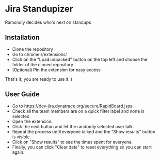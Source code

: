 # Jira Standupizer
Ramondly decides who's next on standups

## Installation
- Clone the repository
- Go to chrome://extensions/
- Click on the "Load unpacked" button on the top left and choose the folder of the cloned repository
- (Optional) Pin the extension for easy access

That's it, you are ready to use it :)

## User Guide
 - Go to https://dev-jira.dynatrace.org/secure/RapidBoard.jspa
 - Check all the team members are on a quick filter label and none is selected.
 - Open the extension.
 - Click the next button and let the randomly selected user talk.
 - Repeat the process until everyone talked and the "Show results" button is visible.
 - Click on "Show results" to see the times spent for everyone.
 - Finally, you can click "Clear data" to reset everything so you can start again.


